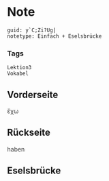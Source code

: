 # Note
```
guid: y`C;Zi?Ug|
notetype: Einfach + Eselsbrücke
```

### Tags
```
Lektion3
Vokabel
```

## Vorderseite
<span style="color: rgb(62, 62, 62);">ἔχω</span>

## Rückseite
<span style="color: rgb(62, 62, 62);">haben</span>

## Eselsbrücke

